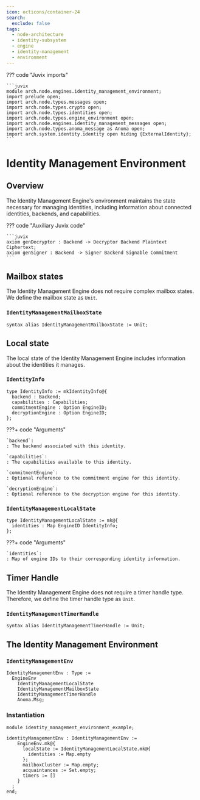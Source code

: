 ```yaml
---
icon: octicons/container-24
search:
  exclude: false
tags:
  - node-architecture
  - identity-subsystem
  - engine
  - identity-management
  - environment
---
```


??? code "Juvix imports"

    ```juvix
    module arch.node.engines.identity_management_environment;
    import prelude open;
    import arch.node.types.messages open;
    import arch.node.types.crypto open;
    import arch.node.types.identities open;
    import arch.node.types.engine_environment open;
    import arch.node.engines.identity_management_messages open;
    import arch.node.types.anoma_message as Anoma open;
    import arch.system.identity.identity open hiding {ExternalIdentity};
    ```

# Identity Management Environment

## Overview

The Identity Management Engine's environment maintains the state necessary for managing identities, including information about connected identities, backends, and capabilities.

??? code "Auxiliary Juvix code"

    ```juvix
    axiom genDecryptor : Backend -> Decryptor Backend Plaintext Ciphertext;
    axiom genSigner : Backend -> Signer Backend Signable Commitment
    ```

## Mailbox states

The Identity Management Engine does not require complex mailbox states. We define the mailbox state as `Unit`.

### `IdentityManagementMailboxState`

```juvix
syntax alias IdentityManagementMailboxState := Unit;
```

## Local state

The local state of the Identity Management Engine includes information about the identities it manages.

### `IdentityInfo`

```juvix
type IdentityInfo := mkIdentityInfo@{
  backend : Backend;
  capabilities : Capabilities;
  commitmentEngine : Option EngineID;
  decryptionEngine : Option EngineID;
};
```

???+ code "Arguments"

    `backend`:
    : The backend associated with this identity.

    `capabilities`:
    : The capabilities available to this identity.

    `commitmentEngine`:
    : Optional reference to the commitment engine for this identity.

    `decryptionEngine`:
    : Optional reference to the decryption engine for this identity.

### `IdentityManagementLocalState`

```juvix
type IdentityManagementLocalState := mk@{
  identities : Map EngineID IdentityInfo;
};
```

???+ code "Arguments"

    `identities`:
    : Map of engine IDs to their corresponding identity information.

## Timer Handle

The Identity Management Engine does not require a timer handle type. Therefore, we define the timer handle type as `Unit`.

### `IdentityManagementTimerHandle`

```juvix
syntax alias IdentityManagementTimerHandle := Unit;
```

## The Identity Management Environment

### `IdentityManagementEnv`

```juvix
IdentityManagementEnv : Type :=
  EngineEnv
    IdentityManagementLocalState
    IdentityManagementMailboxState
    IdentityManagementTimerHandle
    Anoma.Msg;
```

### Instantiation

<!-- --8<-- [start:identityManagementEnv] -->
```juvix extract-module-statements
module identity_management_environment_example;

identityManagementEnv : IdentityManagementEnv :=
    EngineEnv.mk@{
      localState := IdentityManagementLocalState.mk@{
        identities := Map.empty
      };
      mailboxCluster := Map.empty;
      acquaintances := Set.empty;
      timers := []
    }
  ;
end;
```
<!-- --8<-- [end:identityManagementEnv] -->
